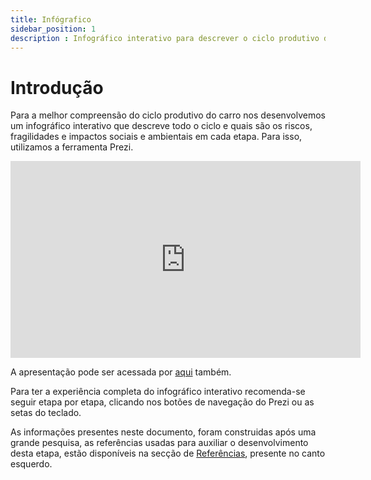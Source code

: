 ```yaml
---
title: Infógrafico
sidebar_position: 1
description : Infográfico interativo para descrever o ciclo produtivo do carro e seus pontos de risco e fragilidade, apontando também impactos sociais e ambientais do ciclo. 
---
```


# Introdução

Para a melhor compreensão do ciclo produtivo do carro nos desenvolvemos um infográfico interativo que descreve todo o ciclo e quais são os riscos, fragilidades e impactos sociais e ambientais em cada etapa. Para isso, utilizamos a ferramenta Prezi.


<div align="center"><iframe src="https://prezi.com/p/embed/Azaqa6NExqUNcRd5LChP/" id="iframe_container" frameborder="0" webkitallowfullscreen="" mozallowfullscreen="" allowfullscreen="" allow="autoplay; fullscreen" height="315" width="560"></iframe>
</div>

A apresentação pode ser acessada por [aqui](https://prezi.com/view/lEiL65LmUNfYtvM47nes/) também.

Para ter a experiência completa do infográfico interativo recomenda-se seguir etapa por etapa, clicando nos botões de navegação do Prezi ou as setas do teclado.

As informações presentes neste documento, foram construidas após uma grande pesquisa, as referências usadas para auxiliar o desenvolvimento desta etapa, estão disponíveis na secção de [Referências](https://inteli-college.github.io/2024-2A-T08-EC07-G03/docs/Sprints/Sprint%201/Econo-Circular-Mapeamento-Ciclo-Produ%C3%A7%C3%A3o/Referencias), presente no canto esquerdo.